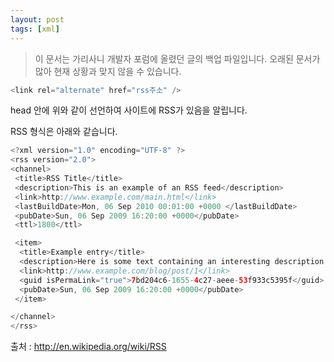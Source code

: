 ```yaml
---
layout: post
tags: [xml]
---
```


> 이 문서는 가리사니 개발자 포럼에 올렸던 글의 백업 파일입니다.
오래된 문서가 많아 현재 상황과 맞지 않을 수 있습니다.

``` java
<link rel="alternate" href="rss주소" />
```
head 안에 위와 같이 선언하여 사이트에 RSS가 있음을 알립니다.

RSS 형식은 아래와 같습니다.
``` java
<?xml version="1.0" encoding="UTF-8" ?>
<rss version="2.0">
<channel>
 <title>RSS Title</title>
 <description>This is an example of an RSS feed</description>
 <link>http://www.example.com/main.html</link>
 <lastBuildDate>Mon, 06 Sep 2010 00:01:00 +0000 </lastBuildDate>
 <pubDate>Sun, 06 Sep 2009 16:20:00 +0000</pubDate>
 <ttl>1800</ttl>

 <item>
  <title>Example entry</title>
  <description>Here is some text containing an interesting description.</description>
  <link>http://www.example.com/blog/post/1</link>
  <guid isPermaLink="true">7bd204c6-1655-4c27-aeee-53f933c5395f</guid>
  <pubDate>Sun, 06 Sep 2009 16:20:00 +0000</pubDate>
 </item>

</channel>
</rss>
```

출처 : http://en.wikipedia.org/wiki/RSS